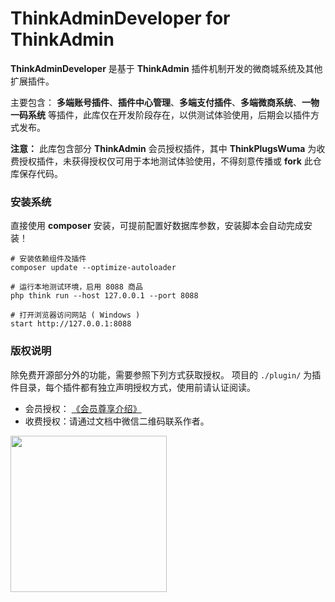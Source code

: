 # ThinkAdminDeveloper for ThinkAdmin

**ThinkAdminDeveloper** 是基于 **ThinkAdmin** 插件机制开发的微商城系统及其他扩展插件。

主要包含： **多端账号插件**、**插件中心管理**、**多端支付插件**、**多端微商系统**、**一物一码系统** 等插件，此库仅在开发阶段存在，以供测试体验使用，后期会以插件方式发布。

**注意：** 此库包含部分 **ThinkAdmin** 会员授权插件，其中 **ThinkPlugsWuma** 为收费授权插件，未获得授权仅可用于本地测试体验使用，不得刻意传播或 **fork** 此仓库保存代码。

### 安装系统

直接使用 **composer** 安装，可提前配置好数据库参数，安装脚本会自动完成安装！

```shell
# 安装依赖组件及插件
composer update --optimize-autoloader

# 运行本地测试环境，启用 8088 商品
php think run --host 127.0.0.1 --port 8088

# 打开浏览器访问网站 ( Windows )
start http://127.0.0.1:8088
```

### 版权说明

除免费开源部分外的功能，需要参照下列方式获取授权。
项目的 `./plugin/` 为插件目录，每个插件都有独立声明授权方式，使用前请认证阅读。

* 会员授权： [《会员尊享介绍》](https://thinkadmin.top/vip-introduce)
* 收费授权：请通过文档中微信二维码联系作者。

 <img alt="" src="https://thinkadmin.top/static/img/wx.png" width="250">